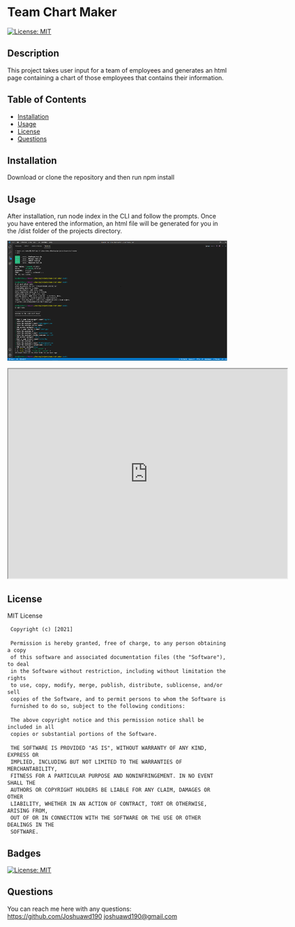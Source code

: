 # Team Chart Maker

[![License: MIT](https://img.shields.io/badge/License-MIT-yellow.svg)](https://opensource.org/licenses/MIT)

## Description

This project takes user input for a team of employees and generates an html page containing a chart of those employees that contains their information.

## Table of Contents

- [Installation](#installation)
- [Usage](#usage)
- [License](#license)
- [Questions](#questions)

## Installation

Download or clone the repository and then run npm install

## Usage

After installation, run node index in the CLI and follow the prompts. Once you have entered the information, an html file will be generated for you in the /dist folder of the projects directory.

![Team Chart Generator in the CLI](assets/images/TCGDemo.png)

<iframe src="https://drive.google.com/file/d/1L6rAVw3QyYRnO0lrXhBGtJEM0Ag6QD3O/preview" width="640" height="480"></iframe>

## License

MIT License

     Copyright (c) [2021]

     Permission is hereby granted, free of charge, to any person obtaining a copy
     of this software and associated documentation files (the "Software"), to deal
     in the Software without restriction, including without limitation the rights
     to use, copy, modify, merge, publish, distribute, sublicense, and/or sell
     copies of the Software, and to permit persons to whom the Software is
     furnished to do so, subject to the following conditions:

     The above copyright notice and this permission notice shall be included in all
     copies or substantial portions of the Software.

     THE SOFTWARE IS PROVIDED "AS IS", WITHOUT WARRANTY OF ANY KIND, EXPRESS OR
     IMPLIED, INCLUDING BUT NOT LIMITED TO THE WARRANTIES OF MERCHANTABILITY,
     FITNESS FOR A PARTICULAR PURPOSE AND NONINFRINGEMENT. IN NO EVENT SHALL THE
     AUTHORS OR COPYRIGHT HOLDERS BE LIABLE FOR ANY CLAIM, DAMAGES OR OTHER
     LIABILITY, WHETHER IN AN ACTION OF CONTRACT, TORT OR OTHERWISE, ARISING FROM,
     OUT OF OR IN CONNECTION WITH THE SOFTWARE OR THE USE OR OTHER DEALINGS IN THE
     SOFTWARE.

## Badges

[![License: MIT](https://img.shields.io/badge/License-MIT-yellow.svg)](https://opensource.org/licenses/MIT)

## Questions

You can reach me here with any questions:
https://github.com/Joshuawd190
joshuawd190@gmail.com
